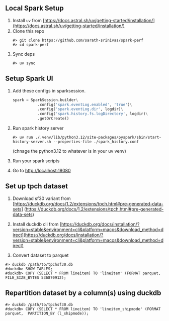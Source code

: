 ## Local Spark Setup
  1. Install `uv` from [https://docs.astral.sh/uv/getting-started/installation/](https://docs.astral.sh/uv/getting-started/installation/)
  2. Clone this repo
     ```console
     #> git clone https://github.com/sarath-srinivas/spark-perf
     #> cd spark-perf
     ```
  3. Sync deps
     ```console
     #> uv sync
     ```

## Setup Spark UI
  1. Add these configs in sparksession.
     ```python
     spark = SparkSession.builder\
                .config('spark.eventLog.enabled', 'true')\
                .config('spark.eventLog.dir', logdir)\
                .config('spark.history.fs.logDirectory', logdir)\
                .getOrCreate()
     ```
  2. Run spark history server
     ```
     #> uv run ./.venv/lib/python3.12/site-packages/pyspark/sbin/start-history-server.sh --properties-file ./spark_history.conf
     ```
     (chnage the python3.12 to whatever is in your uv venv)

  3. Run your spark scripts
  4. Go to [http://localhost:18080](http://localhost:18080)
     
## Set up tpch dataset

  1. Download sf30 variant from [https://duckdb.org/docs/1.2/extensions/tpch.html#pre-generated-data-sets] 
  (https://duckdb.org/docs/1.2/extensions/tpch.html#pre-generated-data-sets)

  2. Install duckdb cli from [https://duckdb.org/docs/installation/?version=stable&environment=cli&platform=macos&download_method=direct](https://duckdb.org/docs/installation/?version=stable&environment=cli&platform=macos&download_method=direct)

  3. Convert dataset to parquet
```console
#> duckdb /path/to/tpchsf30.db
#duckdb> SHOW TABLES;
#duckdb> COPY (SELECT * FROM lineitem) TO 'lineitem' (FORMAT parquet, FILE_SIZE_BYTES 536870912);
```


## Repartition dataset by a column(s) using duckdb

```console
#> duckdb /path/to/tpchsf30.db
#duckdb> COPY (SELECT * FROM lineitem) TO 'lineitem_shipmode' (FORMAT parquet,  PARTITION_BY (l_shipmode));
```


